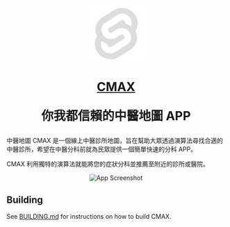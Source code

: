 <div align="center">
  <img src="./static/favicon.png" width="128">
  <h1 style="border-bottom: none;">
    <b><a href="#">CMAX</a></b> <br>
    <p>你我都信賴的中醫地圖 APP</p>
  </h1>
</div>

<p>中醫地圖 CMAX 是一個線上中醫診所地圖，旨在幫助大眾透過演算法尋找合適的中醫診所，希望在中醫分科前就為民眾提供一個簡單快速的分科 APP。</p>
<p>CMAX 利用獨特的演算法就能將您的症狀分科並推薦至附近的診所或醫院。</p>
<div align="center">
  <img width="612" alt="App Screenshot" src="https://github.com/CMUH-CMAX/the_cmax_frontend/assets/20425883/6f2dd869-12f7-4628-a146-a7061f0ad69e">
</div>

## Building

See [BUILDING.md](./docs/BUILDING.md) for instructions on how to build CMAX.
